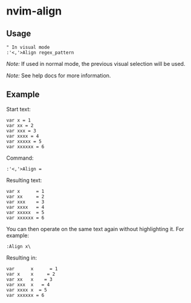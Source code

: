 # nvim-align

## Usage

```vim
" In visual mode
:'<,'>Align regex_pattern
```

*Note:* If used in normal mode, the previous visual selection will be used.

*Note:* See help docs for more information.

## Example

Start text:

```text
var x = 1
var xx = 2
var xxx = 3
var xxxx = 4
var xxxxx = 5
var xxxxxx = 6
```

Command:

```vim
:'<,'>Align =
```

Resulting text:

```text
var x      = 1
var xx     = 2
var xxx    = 3
var xxxx   = 4
var xxxxx  = 5
var xxxxxx = 6
```

You can then operate on the same text again without highlighting it. For example:

```vim
:Align x\ 
```

Resulting in:

```text
var      x      = 1
var x    x     = 2
var xx   x    = 3
var xxx  x   = 4
var xxxx x  = 5
var xxxxxx = 6
```
